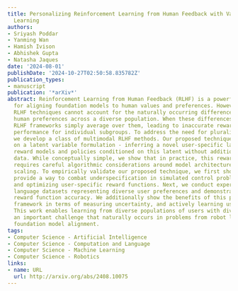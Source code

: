 ```yaml
---
title: Personalizing Reinforcement Learning from Human Feedback with Variational Preference
  Learning
authors:
- Sriyash Poddar
- Yanming Wan
- Hamish Ivison
- Abhishek Gupta
- Natasha Jaques
date: '2024-08-01'
publishDate: '2024-10-27T02:50:58.835782Z'
publication_types:
- manuscript
publication: '*arXiv*'
abstract: Reinforcement Learning from Human Feedback (RLHF) is a powerful paradigm
  for aligning foundation models to human values and preferences. However, current
  RLHF techniques cannot account for the naturally occurring differences in individual
  human preferences across a diverse population. When these differences arise, traditional
  RLHF frameworks simply average over them, leading to inaccurate rewards and poor
  performance for individual subgroups. To address the need for pluralistic alignment,
  we develop a class of multimodal RLHF methods. Our proposed techniques are based
  on a latent variable formulation - inferring a novel user-specific latent and learning
  reward models and policies conditioned on this latent without additional user-specific
  data. While conceptually simple, we show that in practice, this reward modeling
  requires careful algorithmic considerations around model architecture and reward
  scaling. To empirically validate our proposed technique, we first show that it can
  provide a way to combat underspecification in simulated control problems, inferring
  and optimizing user-specific reward functions. Next, we conduct experiments on pluralistic
  language datasets representing diverse user preferences and demonstrate improved
  reward function accuracy. We additionally show the benefits of this probabilistic
  framework in terms of measuring uncertainty, and actively learning user preferences.
  This work enables learning from diverse populations of users with divergent preferences,
  an important challenge that naturally occurs in problems from robot learning to
  foundation model alignment.
tags:
- Computer Science - Artificial Intelligence
- Computer Science - Computation and Language
- Computer Science - Machine Learning
- Computer Science - Robotics
links:
- name: URL
  url: http://arxiv.org/abs/2408.10075
---
```

